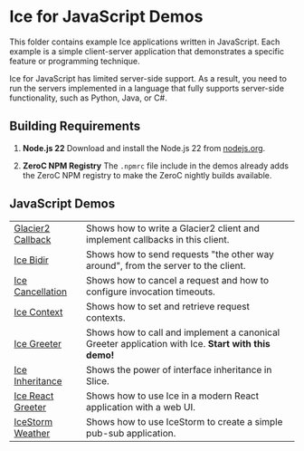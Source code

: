 # Ice for JavaScript Demos

This folder contains example Ice applications written in JavaScript. Each example is a simple client-server application
that demonstrates a specific feature or programming technique.

Ice for JavaScript has limited server-side support. As a result, you need to run the servers implemented in a language
that fully supports server-side functionality, such as Python, Java, or C#.

## Building Requirements

1. **Node.js 22**
   Download and install the Node.js 22 from
   [nodejs.org](https://nodejs.org/en/download).

2. **ZeroC NPM Registry**
   The `.npmrc` file include in the demos already adds the ZeroC NPM registry to make
   the ZeroC nightly builds available.

## JavaScript Demos

|                                           |                                                                                                     |
| ----------------------------------------- | --------------------------------------------------------------------------------------------------- |
| [Glacier2 Callback](./Glacier2/callback/) | Shows how to write a Glacier2 client and implement callbacks in this client.                        |
| [Ice Bidir](./Ice/bidir/)                 | Shows how to send requests "the other way around", from the server to the client.                   |
| [Ice Cancellation](./Ice/cancellation/)   | Shows how to cancel a request and how to configure invocation timeouts.                             |
| [Ice Context](./Ice/context/)             | Shows how to set and retrieve request contexts.                                                     |
| [Ice Greeter](./Ice/greeter/)             | Shows how to call and implement a canonical Greeter application with Ice. **Start with this demo!** |
| [Ice Inheritance](./Ice/inheritance/)     | Shows the power of interface inheritance in Slice.                                                  |
| [Ice React Greeter](./Ice/react-greeter/) | Shows how to use Ice in a modern React application with a web UI.                                   |
| [IceStorm Weather](./IceStorm/weather/)   | Shows how to use IceStorm to create a simple pub-sub application.                                   |
